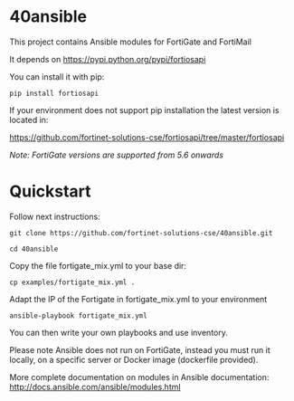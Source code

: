 # 40ansible

This project contains Ansible modules for FortiGate and FortiMail

It depends on https://pypi.python.org/pypi/fortiosapi

You can install it with pip:

`pip install fortiosapi `

If your environment does not support pip installation the latest version is located in:

 https://github.com/fortinet-solutions-cse/fortiosapi/tree/master/fortiosapi

*Note: FortiGate versions are supported from 5.6 onwards*

# Quickstart

Follow next instructions:

`git clone https://github.com/fortinet-solutions-cse/40ansible.git`

`cd 40ansible`

Copy the file fortigate_mix.yml to your base dir:

`cp examples/fortigate_mix.yml .`

Adapt the IP of the Fortigate in fortigate_mix.yml to your environment

`ansible-playbook fortigate_mix.yml`

You can then write your own playbooks and use inventory.

Please note Ansible does not run on FortiGate, instead you must run it locally, on a
specific server or Docker image (dockerfile provided).

More complete documentation on modules in Ansible documentation:
http://docs.ansible.com/ansible/modules.html
